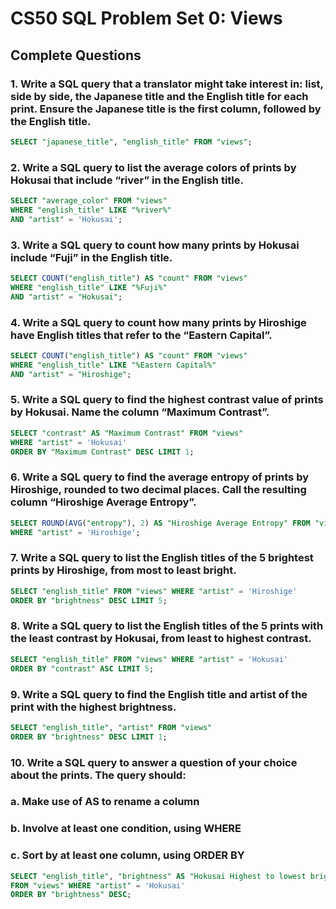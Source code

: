# CS50 SQL Problem Set 0: Views

## Complete Questions

### 1. Write a SQL query that a translator might take interest in: list, side by side, the Japanese title and the English title for each print. Ensure the Japanese title is the first column, followed by the English title.
```sql
SELECT "japanese_title", "english_title" FROM "views";
```

### 2. Write a SQL query to list the average colors of prints by Hokusai that include “river” in the English title.
```sql
SELECT "average_color" FROM "views"
WHERE "english_title" LIKE "%river%"
AND "artist" = 'Hokusai';
```

### 3. Write a SQL query to count how many prints by Hokusai include “Fuji” in the English title. 
```sql
SELECT COUNT("english_title") AS "count" FROM "views"
WHERE "english_title" LIKE "%Fuji%"
AND "artist" = "Hokusai";
```

### 4. Write a SQL query to count how many prints by Hiroshige have English titles that refer to the “Eastern Capital”. 
```sql
SELECT COUNT("english_title") AS "count" FROM "views"
WHERE "english_title" LIKE "%Eastern Capital%"
AND "artist" = "Hiroshige";
```

### 5. Write a SQL query to find the highest contrast value of prints by Hokusai. Name the column “Maximum Contrast”.
```sql
SELECT "contrast" AS "Maximum Contrast" FROM "views"
WHERE "artist" = 'Hokusai'
ORDER BY "Maximum Contrast" DESC LIMIT 1;
```

### 6. Write a SQL query to find the average entropy of prints by Hiroshige, rounded to two decimal places. Call the resulting column “Hiroshige Average Entropy”.
```sql
SELECT ROUND(AVG("entropy"), 2) AS "Hiroshige Average Entropy" FROM "views"
WHERE "artist" = 'Hiroshige';
```

### 7. Write a SQL query to list the English titles of the 5 brightest prints by Hiroshige, from most to least bright.
```sql
SELECT "english_title" FROM "views" WHERE "artist" = 'Hiroshige'
ORDER BY "brightness" DESC LIMIT 5;
```

### 8. Write a SQL query to list the English titles of the 5 prints with the least contrast by Hokusai, from least to highest contrast.
```sql
SELECT "english_title" FROM "views" WHERE "artist" = 'Hokusai'
ORDER BY "contrast" ASC LIMIT 5;
```

### 9. Write a SQL query to find the English title and artist of the print with the highest brightness.
```sql
SELECT "english_title", "artist" FROM "views"
ORDER BY "brightness" DESC LIMIT 1;
```

### 10. Write a SQL query to answer a question of your choice about the prints. The query should:
### a. Make use of AS to rename a column
### b. Involve at least one condition, using WHERE
### c. Sort by at least one column, using ORDER BY
```sql
SELECT "english_title", "brightness" AS "Hokusai Highest to lowest brightness"
FROM "views" WHERE "artist" = 'Hokusai'
ORDER BY "brightness" DESC;
```
